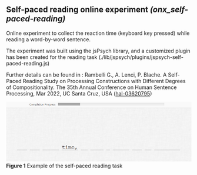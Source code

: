 ## Self-paced reading online experiment _(onx\_self-paced-reading)_

Online experiment to collect the reaction time (keyboard key pressed) while reading a word-by-word sentence.
 
The experiment was built using the jsPsych library, and a customized plugin has been created for the reading task (./lib/jspsych/plugins/jspsych-self-paced-reading.js)

Further details can be found in :
Rambelli G., A. Lenci, P. Blache. A Self-Paced Reading Study on Processing Constructions with Different Degrees of Compositionality. The 35th Annual Conference on Human Sentence Processing, Mar 2022, UC Santa Cruz, USA ([hal-03620795](https://hal.science/hal-03620795))

![Example of self-paced reading task](lay/ex-self-paced.png)
**Figure 1** Example of the self-paced reading task
